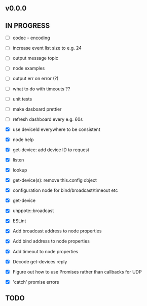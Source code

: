 ## v0.0.0

## IN PROGRESS

- [ ] codec
      - encoding
- [ ] increase event list size to e.g. 24
- [ ] output message topic
- [ ] node examples
- [ ] output err on error (?)
- [ ] what to do with timeouts ??
- [ ] unit tests
- [ ] make dasboard prettier
- [ ] refresh dashboard every e.g. 60s

- [x] use deviceId everywhere to be consistent
- [x] node help
- [x] get-device: add device ID to request
- [x] listen
- [x] lookup
- [x] get-device(s): remove this.config object
- [x] configuration node for bind/broadcast/timeout etc
- [x] get-device
- [x] uhppote::broadcast
- [x] ESLint
- [x] Add broadcast address to node properties
- [x] Add bind address to node properties
- [x] Add timeout to node properties
- [x] Decode get-devices reply
- [x] Figure out how to use Promises rather than callbacks for UDP
- [x] 'catch' promise errors

## TODO


